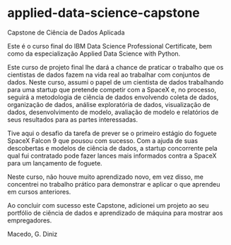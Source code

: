 # applied-data-science-capstone
Capstone de Ciência de Dados Aplicada

Este é o curso final do IBM Data Science Professional Certificate, bem como da especialização Applied Data Science with Python.

Este curso de projeto final lhe dará a chance de praticar o trabalho que os cientistas de dados fazem na vida real ao trabalhar com conjuntos de dados. Neste curso, assumi o papel de um cientista de dados trabalhando para uma startup que pretende competir com a SpaceX e, no processo, seguirá a metodologia de ciência de dados envolvendo coleta de dados, organização de dados, análise exploratória de dados, visualização de dados, desenvolvimento de modelo, avaliação de modelo e relatórios de seus resultados para as partes interessadas.

Tive aqui o desafio da tarefa de prever se o primeiro estágio do foguete SpaceX Falcon 9 que pousou com sucesso. Com a ajuda de suas descobertas e modelos de ciência de dados, a startup concorrente pela qual fui contratado pode fazer lances mais informados contra a SpaceX para um lançamento de foguete.

Neste curso, não houve muito aprendizado novo, em vez disso, me concentrei no trabalho prático para demonstrar e aplicar o que aprendeu em cursos anteriores.

Ao concluir com sucesso este Capstone, adicionei um projeto ao seu portfólio de ciência de dados e aprendizado de máquina para mostrar aos empregadores.



Macedo, G. Diniz
